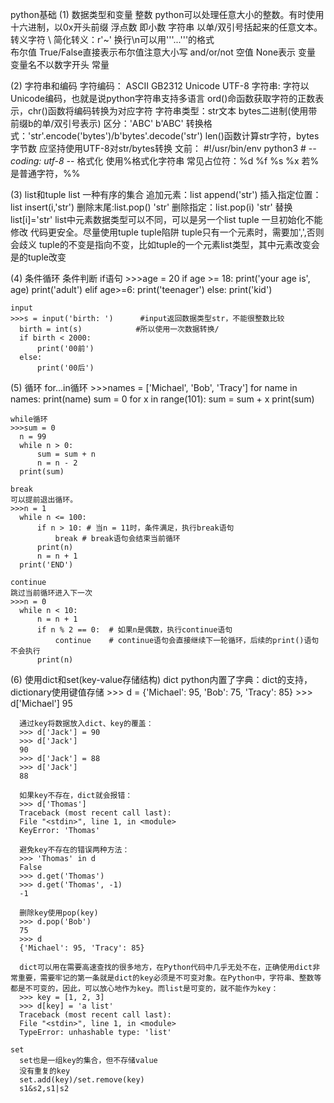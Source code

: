 python基础
  (1) 数据类型和变量
    整数
      python可以处理任意大小的整数。有时使用十六进制，以0x开头前缀
    浮点数
      即小数
    字符串
      以单/双引号括起来的任意文本。
      转义字符 \ 简化转义：r'~'
      换行\n可以用'''...'''的格式    
    布尔值
      True/False直接表示布尔值注意大小写
      and/or/not
    空值
      None表示
    变量
      变量名不以数字开头
    常量

  (2) 字符串和编码
    字符编码：
      ASCII GB2312 Unicode UTF-8
    字符串:
      字符以Unicode编码，也就是说python字符串支持多语言
      ord()命函数获取字符的正数表示，chr()函数将编码转换为对应字符
      字符串类型：str文本 bytes二进制(使用带前缀b的单/双引号表示)
      区分：'ABC' b'ABC'
      转换格式：'str'.encode('bytes')/b'bytes'.decode('str')
      len()函数计算str字符，bytes字节数
      应坚持使用UTF-8对str/bytes转换
      文前：
        #!/usr/bin/env python3
        # -*- coding: utf-8 -*-
    格式化
      使用%格式化字符串
        常见占位符：%d %f %s %x
        若%是普通字符，%%

  (3) list和tuple
    list
      一种有序的集合
      追加元素：list append('str') 插入指定位置：list insert(i,'str') 删除末尾:list.pop() 'str' 删除指定：list.pop(i)  'str' 替换 list[i]='str'
      list中元素数据类型可以不同，可以是另一个list
    tuple
      一旦初始化不能修改
      代码更安全。尽量使用tuple
      tuple陷阱 tuple只有一个元素时，需要加',',否则会歧义
      tuple的不变是指向不变，比如tuple的一个元素list类型，其中元素改变会是的tuple改变

  (4) 条件循环
    条件判断
      if语句
      >>>age = 20
        if age >= 18:
            print('your age is', age)
            print('adult')
        elif age>=6:
            print('teenager')
        else:
            print('kid')

    input
    >>>s = input('birth: ')      #input返回数据类型str，不能很整数比较
      birth = int(s)            #所以使用一次数据转换/
      if birth < 2000:
          print('00前')
      else:
          print('00后')

  (5) 循环
    for...in循环
    >>>names = ['Michael', 'Bob', 'Tracy']
      for name in names:
          print(name)
          sum = 0
      for x in range(101):
          sum = sum + x
          print(sum)

    while循环
    >>>sum = 0
      n = 99
      while n > 0:
          sum = sum + n
          n = n - 2
      print(sum)

    break
    可以提前退出循环。
    >>>n = 1
      while n <= 100:
          if n > 10: # 当n = 11时，条件满足，执行break语句
              break # break语句会结束当前循环
          print(n)
          n = n + 1
      print('END')

    continue
    跳过当前循环进入下一次
    >>>n = 0
      while n < 10:
          n = n + 1
          if n % 2 == 0:  # 如果n是偶数，执行continue语句
              continue    # continue语句会直接继续下一轮循环，后续的print()语句不会执行
          print(n)

  (6) 使用dict和set(key-value存储结构)
    dict
      python内置了字典：dict的支持，dictionary使用键值存储
      >>> d = {'Michael': 95, 'Bob': 75, 'Tracy': 85}
      >>> d['Michael']
      95

      通过key将数据放入dict、key的覆盖：
      >>> d['Jack'] = 90
      >>> d['Jack']
      90
      >>> d['Jack'] = 88
      >>> d['Jack']
      88

      如果key不存在，dict就会报错：
      >>> d['Thomas']
      Traceback (most recent call last):
      File "<stdin>", line 1, in <module>
      KeyError: 'Thomas'

      避免key不存在的错误两种方法：
      >>> 'Thomas' in d
      False
      >>> d.get('Thomas')
      >>> d.get('Thomas', -1)
      -1

      删除key使用pop(key)
      >>> d.pop('Bob')
      75
      >>> d
      {'Michael': 95, 'Tracy': 85}

      dict可以用在需要高速查找的很多地方，在Python代码中几乎无处不在，正确使用dict非常重要，需要牢记的第一条就是dict的key必须是不可变对象。在Python中，字符串、整数等都是不可变的，因此，可以放心地作为key。而list是可变的，就不能作为key：
      >>> key = [1, 2, 3]
      >>> d[key] = 'a list'
      Traceback (most recent call last):
      File "<stdin>", line 1, in <module>
      TypeError: unhashable type: 'list'

    set
      set也是一组key的集合，但不存储value
      没有重复的key
      set.add(key)/set.remove(key)
      s1&s2,s1|s2
